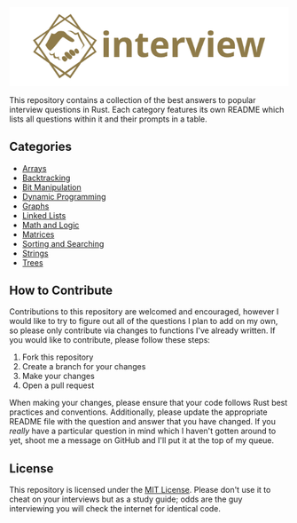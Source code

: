 ![logo](https://github.com/uptudev/interview/blob/readmes/logo_header.png?raw=true)

This repository contains a collection of the best answers to popular interview questions in Rust. Each category features its own README which lists all questions within it and their prompts in a table.

## Categories

* [Arrays](./Arrays/README.md)
* [Backtracking](./Backtracking/README.md)
* [Bit Manipulation](<./Bit Manipulation/README.md>)
* [Dynamic Programming](<./Dynamic Programming/README.md>)
* [Graphs](./Graphs/README.md)
* [Linked Lists](<./Linked Lists/README.md>)
* [Math and Logic](<./Math and Logic/README.md>)
* [Matrices](./Matrices/README.md)
* [Sorting and Searching](<./Sorting and Searching/README.md>)
* [Strings](./Strings/README.md)
* [Trees](./Trees/README.md)

## How to Contribute

Contributions to this repository are welcomed and encouraged, however I would like to try to figure out all of the questions I plan to add on my own, so please only contribute via changes to functions I've already written. If you would like to contribute, please follow these steps:

1. Fork this repository
2. Create a branch for your changes
3. Make your changes
4. Open a pull request

When making your changes, please ensure that your code follows Rust best practices and conventions. Additionally, please update the appropriate README file with the question and answer that you have changed. If you *really* have a particular question in mind which I haven't gotten around to yet, shoot me a message on GitHub and I'll put it at the top of my queue.

## License

This repository is licensed under the [MIT License](./LICENSE). Please don't use it to cheat on your interviews but as a study guide; odds are the guy interviewing you will check the internet for identical code.
